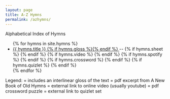 ```yaml
---
layout: page
title: A-Z Hymns
permalink: /azhymns/
---
```


Alphabetical Index of Hymns

<ul>
{% for hymns in site.hymns %}
<li><a href="{{ site.url }}{{ site.baseurl }}{{ hymns.url }}">{{ hymns.title }} {% if hymns.gloss %}<i class="icon-flow-parallel"></i>{% endif %} </a> --
	  {% if hymns.sheet %}
 <a href="{{ site.baseurl }}/excerpts/{{ hymns.sheet }}"><i class="icon-doc-text"></i></a> 
	  {% endif %}
	  {% if hymns.video %}
 <a href="{{ hymns.video }}"><i class="icon-youtube-play"></i></a>
	  {% endif %}
          {% if hymns.spotify %}
 <a href="https://open.spotify.com/playlist/{{ hymns.spotify }}"><i class="icon-spotify"></i></a>
          {% endif %}
	  {% if hymns.crossword %}
  <a href="{{ site.baseurl }}/crosswords/{{ hymns.crossword }}"><i class="icon-puzzle-o"></i></a>
	  {% endif %}
	  {% if hymns.quizlet %}
  <a href="{{ hymns.quizlet }}"><i class="icon-lightbulb"></i></a>
	  {% endif %}
	</li>
{% endfor %}
</ul>

Legend: 
<i class="icon-flow-parallel"></i> = includes an interlinear gloss of the text
<i class="icon-doc-text"></i> = pdf excerpt from A New Book of Old Hymns
<i class="icon-youtube-play"></i> = external link to online video (usually youtube)
<i class="icon-puzzle-o"></i> = pdf crossword puzzle
<i class="icon-lightbulb"></i> = external link to quizlet set


